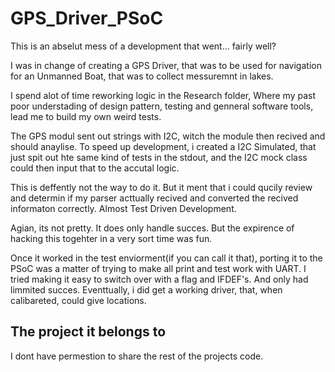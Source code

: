 # GPS_Driver_PSoC

This is an abselut mess of a development that went... fairly well? 

I was in change of creating a GPS Driver, that was to be used for navigation for an Unmanned Boat, that was to collect messuremnt in lakes. 

I spend alot of time reworking logic in the Research folder, 
Where my past poor understading of design pattern, testing and genneral software tools, lead me to build my own weird tests. 

The GPS modul sent out strings with I2C, witch the module then recived and should anaylise. 
To speed up development, i created a I2C Simulated, that just spit out hte same kind of tests in the stdout, 
and the I2C mock class could then input that to the accutal logic. 

This is deffently not the way to do it. 
But it ment that i could qucily review and determin if my parser acttually recived and converted the recived informaton correctly. 
Almost Test Driven Development. 

Agian, its not pretty. It does only handle succes. 
But the expirence of hacking this togehter in a very sort time was fun. 

Once it worked in the test enviorment(if you can call it that), porting it to the PSoC was a matter of trying to make all print and test work with UART. 
I tried making it easy to switch over with a flag and IFDEF's. 
And only had limmited succes. 
Eventtually, i did get a working driver, that, when calibareted, could give locations. 



## The project it belongs to

I dont have permestion to share the rest of the projects code. 

